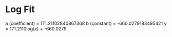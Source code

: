 
# Log Fit

a (coefficient) = 171.21102840867368
b (constant) = -660.0279183495421
y = 171.2110log(x) + -660.0279

